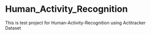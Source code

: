 # Human_Activity_Recognition
This is test project for Human-Activity-Recognition using  Actitracker Dataset

